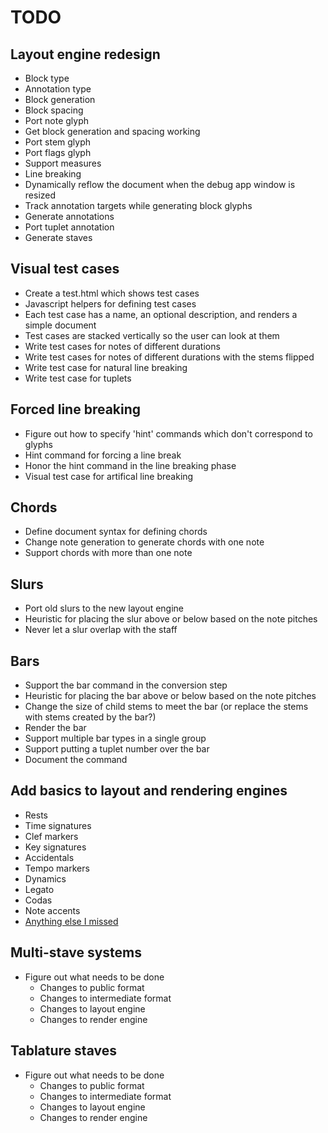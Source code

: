 
# TODO

## Layout engine redesign

* Block type
* Annotation type
* Block generation
* Block spacing
* Port note glyph
* Get block generation and spacing working
* Port stem glyph
* Port flags glyph
* Support measures
* Line breaking
* Dynamically reflow the document when the debug app window is resized
* Track annotation targets while generating block glyphs
* Generate annotations
* Port tuplet annotation
* Generate staves

## Visual test cases

* Create a test.html which shows test cases
* Javascript helpers for defining test cases
* Each test case has a name, an optional description, and renders a simple
  document
* Test cases are stacked vertically so the user can look at them
* Write test cases for notes of different durations
* Write test cases for notes of different durations with the stems flipped
* Write test case for natural line breaking
* Write test case for tuplets

## Forced line breaking

* Figure out how to specify 'hint' commands which don't correspond to glyphs
* Hint command for forcing a line break
* Honor the hint command in the line breaking phase
* Visual test case for artifical line breaking

## Chords

* Define document syntax for defining chords
* Change note generation to generate chords with one note
* Support chords with more than one note

## Slurs

* Port old slurs to the new layout engine
* Heuristic for placing the slur above or below based on the note pitches
* Never let a slur overlap with the staff

## Bars

* Support the bar command in the conversion step
* Heuristic for placing the bar above or below based on the note pitches
* Change the size of child stems to meet the bar (or replace the stems with
  stems created by the bar?)
* Render the bar
* Support multiple bar types in a single group
* Support putting a tuplet number over the bar
* Document the command

## Add basics to layout and rendering engines

* Rests
* Time signatures
* Clef markers
* Key signatures
* Accidentals
* Tempo markers
* Dynamics
* Legato
* Codas
* Note accents
* [Anything else I missed](http://en.wikipedia.org/wiki/List_of_musical_symbols)

## Multi-stave systems

* Figure out what needs to be done
    * Changes to public format
    * Changes to intermediate format
    * Changes to layout engine
    * Changes to render engine

## Tablature staves

* Figure out what needs to be done
    * Changes to public format
    * Changes to intermediate format
    * Changes to layout engine
    * Changes to render engine

